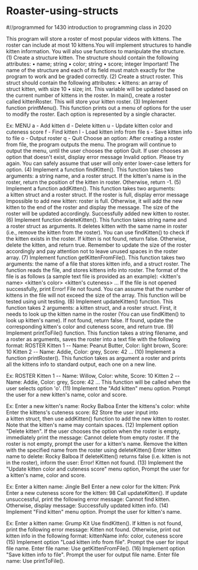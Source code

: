 # Roaster-using-structs
#//programmed for 1430 introduction to programming class in 2020



This program will store a roster of most popular videos with kittens. The roster can include at most 10 kittens.You will implement structures to handle kitten information. You will also use functions to manipulate the structure.
(1) Create a structure kitten. The structure should contain the following attributes:
	• name; string
	• color; string
	• score; integer
Important! The name of the structure and each of its field must match exactly for the program to work and be graded correctly.
(2) Create a struct roster. This struct should contain the following attributes:
	• kittens: an array of struct kitten, with size 10
	• size; int. This variable will be updated based on the current number of kittens in the roster.
In main(), create a roster called kittenRoster. This will store your kitten roster.
(3) Implement function printMenu(). This function prints out a menu of options for the user to modify the roster. Each option is represented by a single character.

Ex:
MENU
a - Add kitten
d - Delete kitten
u - Update kitten color and cuteness score
f - Find kitten
l - Load kitten info from file
s - Save kitten info to file
o - Output roster
q - Quit
Choose an option:
After creating a roster from file, the program outputs the menu. The program will continue to output the menu, until the user chooses the option Quit. If user chooses an option that doesn't exist, display error message
Invalid option. Please try again.
You can safely assume that user will only enter lower-case letters for option.
(4) Implement a function findKitten(). This function takes two arguments: a string name, and a roster struct. If the kitten's name is in the roster, return the position of the kitten in roster. Otherwise, return -1.
(5) Implement a function addKitten(). This function takes two arguments: a kitten struct and a roster struct. If the roster is full, display error message
Impossible to add new kitten: roster is full.
Otherwise, it will add the new kitten to the end of the roster and display the message. The size of the roster will be updated accordingly.
Successfully added new kitten to roster.
(6) Implement function deleteKitten(). This function takes string name and a roster struct as arguments. It deletes kitten with the same name in roster (i.e., remove the kitten from the roster). You can use findKitten() to check if the kitten exists in the roster. If kitten is not found, return false. Otherwise, delete the kitten, and return true. Remember to update the size of the roster accordingly and pay attention not to leave unused spaces in the roster array.
(7) Implement function getKittenFromFile(). This function takes two arguments: the name of a file that stores kitten info, and a struct roster. The function reads the file, and stores kittens info into roster.
The format of the file is as follows (a sample text file is provided as an example):
<kitten's name>
<kitten's color>
<kitten's cuteness>
...
If the file is not opened successfully, print
Error! File not found.
You can assume that the number of kittens in the file will not exceed the size of the array.
This function will be tested using unit testing.
(8) Implement updateKitten() function. This function takes 2 arguments: a kitten struct, and a roster struct. First, it needs to look up the kitten name in the roster (You can use findKitten() to look up kitten's name). If not found, return false. If found, update the corresponding kitten's color and cuteness score, and return true.
(9) Implement printToFile() function. This function takes a string filename, and a roster as arguments, saves the roster into a text file with the following format:
ROSTER
Kitten 1 -- Name: Peanut Butter, Color: light brown, Score: 10
Kitten 2 -- Name: Addie, Color: grey, Score: 42
...
(10) Implement a function printRoster(). This function takes as argument a roster and prints all the kittens info to standard output, each one on a new line.

Ex:
ROSTER
Kitten 1 -- Name: Willow, Color: white, Score: 10
Kitten 2 -- Name: Addie, Color: grey, Score: 42
...
This function will be called when the user selects option 'o'.
(11) Implement the "Add kitten" menu option. Prompt the user for a new kitten's name, color and score.

Ex:
Enter a new kitten's name:
Rocky Balboa
Enter the kittens's color:
white
Enter the kittens's cuteness score:
82
Store the user input into a kitten struct, then use addKitten() function to add the new kitten to roster. Note that the kitten's name may contain spaces.
(12) Implement option "Delete kitten". If the user chooses the option when the roster is empty, immediately print the message:
Cannot delete from empty roster.
If the roster is not empty, prompt the user for a kitten's name. Remove the kitten with the specified name from the roster using deleteKitten()
Enter kitten name to delete:
Rocky Balboa
If deleteKitten() returns false (i.e. kitten is not in the roster), inform the user:
Error! Kitten not found.
(13) Implement the "Update kitten color and cuteness score" menu option, Prompt the user for a kitten's name, color and score.

Ex:
Enter a kitten name:
Jingle Bell
Enter a new color for the kitten:
Pink
Enter a new cuteness score for the kitten:
98
Call updateKitten(). If update unsuccessful, print the following error message:
Cannot find kitten.
Otherwise, display message:
Successfully updated kitten info.
(14) Implement "Find kitten" menu option. Prompt the user for kitten's name.

Ex:
Enter a kitten name:
Grump Kit
Use findKitten(). If kitten is not found, print the following error message:
Kitten not found.
Otherwise, print out kitten info in the following format:
kittenName info: color, cuteness score
(15) Implement option "Load kitten info from file". Prompt the user for input file name.
Enter file name:
Use getKittenFromFile().
(16) Implement option "Save kitten info to file". Prompt the user for output file name.
Enter file name:
Use printToFile().
